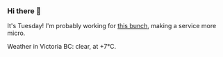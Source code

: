 ### Hi there :wave:

It's Tuesday! I'm probably working for [this bunch](https://github.com/kohofinancial), making a service more micro.

Weather in Victoria BC: clear, at +7°C.
